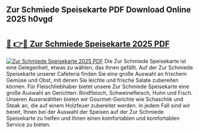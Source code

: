 ## Zur Schmiede Speisekarte PDF Download Online 2025 h0vgd

# <h2><a href="http://gcb56m0.nevu.top/?p=Zur+Schmiede+Speisekarte">🔗 👉🔴 Zur Schmiede Speisekarte 2025 PDF</a></h2>

[![Zur Schmiede Speisekarte 2025 PDF](https://i.imgur.com/dBaPXMq.png)](http://gcb56m0.nevu.top/?p=Zur+Schmiede+Speisekarte)
Die Zur Schmiede Speisekarte ist eine Gelegenheit, etwas zu wählen, das Ihnen gefällt. Auf der Zur Schmiede Speisekarte unserer Cafeteria finden Sie eine große Auswahl an frischem Gemüse und Obst, mit denen Sie leichte und frische Salate zubereiten können. Für Fleischliebhaber bietet unsere Zur Schmiede Speisekarte eine große Auswahl an Gerichten: Rindfleisch, Schweinefleisch, Huhn und Fisch. Unseren Auserwählten bieten wir Gourmet-Gerichte wie Schaschlik und Steak an, die auf einem Holzfeuer zubereitet werden. In jedem Fall sind wir bereit, Ihnen bei der Auswahl der Speisen auf der Zur Schmiede Speisekarte zu helfen und Ihnen einen komfortablen und komfortablen Service zu bieten.
